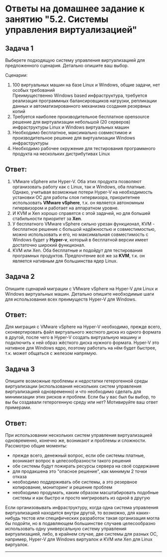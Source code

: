 # Ответы на домашнее задание к занятию "5.2. Системы управления виртуализацией"

## Задача 1 

Выберете подходящую систему управления виртуализацией для предложенного сценария. Детально опишите ваш выбор.

Сценарии:

1. 100 виртуальных машин на базе Linux и Windows, общие задачи, нет особых требований  
Преимущественно Windows based инфраструктура, требуется реализация программных балансировщиков нагрузки, репликации данных и автоматизированного механизма создания резервных копий 
2. Требуется наиболее производительное бесплатное opensource решение для виртуализации небольшой (20 серверов) инфраструктуры Linux и Windows виртуальных машин
3. Необходимо бесплатное, максимально совместимое и производительное решение для виртуализации Windows инфраструктуры 
4. Необходимо рабочее окружение для тестирования программного продукта на нескольких дистрибутивах Linux

## Ответ:
1. VMware vSphere или Hyper-V. Оба этих продукта позволяют организовать работу как с Linux, так и Windows, оба платные. Однако, учитывая возможные потери Hyper-V на необходимость установки ОС для работы слоя гипервизора, приоритетнее использовать **VMware vSphere**, т.к. он является автономным гипервизором и работает на аппаратном уровне.
2. И KVM и Xen хорошо справятся с этой задачей, но для большей стабильности приоритет за **Xen**.
3. У бесплатного VMware vSphere сильно урезан функционал, KVM - бесплатное решение с большой надёжностью и совместимостью, можно использовать и его, но максимальная совместимость с Windows будет у **Hyper-v**, который в бесплатной версии имеет достаточно широкий функционал.
4. KVM или Xen. Оба бесплатные и подойдут для тестирования програмных продуктов. Предпочтение всё же за **KVM**, т.к. он является нативным для большинства ядер Linux.


## Задача 2

Опишите сценарий миграции с VMware vSphere на Hyper-V для Linux и Windows виртуальных машин. Детально опишите необходимые шаги для использования всех преимуществ Hyper-V для Windows.

## Ответ:
Для миграция с VMware vSphere на Hyper-V необходимо, прежде всего, сконвертировать файл виртуального жесткого диска из одного формата в другой, после чего в Hyper-V создать виртуальную машину и подключить к ней образ жёсткого диска нужного формата.
Hyper-V это нативное для Windows ядро, поэтому работать на нём будет быстрее, т.к. может общаться с железом напрямую.


## Задача 3 

Опишите возможные проблемы и недостатки гетерогенной среды виртуализации (использования нескольких систем управления виртуализацией одновременно) и что необходимо сделать для минимизации этих рисков и проблем. Если бы у вас был бы выбор, то вы бы создавали гетерогенную среду или нет? Мотивируйте ваш ответ примерами. 

## Ответ:
При использовании нескольких систем управления виртуализацией одновременно, конечно же, возникают и проблемы и сложности. Рассмотрю общие моменты:
- прежде всего, денежный вопрос, если обе системы платные, возникает вопрос в целесообразности такого решения
- обе системы будут пожирать ресурсы сервера на своё содержание
- для продакшена это "опасное решение", как минимум 2 точки отказа
- необходимо поддерживать обе системы, а это резервное копирование, мониторинг и решение проблем
- необходимо продумать, каким образом масштабировать подобные системы и как быстро и просто мигрировать из одной в другую

Если организовывать инфраструктуру, когда одна система управления виртуализацией находится внутри другой, то возможно, для каких-нибудь тестов или специфических разработок такая организация могла бы подойти, но в подавляющем большинстве случаев целесообразно использовать одну универсальную систему управления виртуализацией, либо, в крайнем случае, две системы для разных ОС, например, Hyper-V для Windows виртуалок и KVM или Xen для Linux виртуалок.

---
